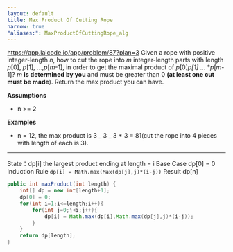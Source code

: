 ```yaml
---
layout: default
title: Max Product Of Cutting Rope
narrow: true
"aliases:": MaxProductOfCuttingRope_alg
---
```


https://app.laicode.io/app/problem/87?plan=3
Given a rope with positive integer-length _n_, how to cut the rope into _m_ integer-length parts with length _p_[0], _p_[1], ...,_p_[_m_-1], in order to get the maximal product of _p_[0]_*p*[1]_ ... \*_p_[_m_-1]? _m_ **is determined by you** and must be greater than 0 **(at least one cut must be made**). Return the max product you can have.

**Assumptions**

- n >= 2

**Examples**

- n = 12, the max product is 3 _ 3 _ 3 \* 3 = 81(cut the rope into 4 pieces with length of each is 3).

---

State：dp[i] the largest product ending at length = i
Base Case dp[0] = 0
Induction Rule `dp[i] = Math.max(Max(dp[j],j)*(i-j))`
Result dp[n]

```java
public int maxProduct(int length) {
    int[] dp = new int[length+1];
    dp[0] = 0;
    for(int i=1;i<=length;i++){
        for(int j=0;j<i;j++){
            dp[i] = Math.max(dp[i],Math.max(dp[j],j)*(i-j));
        }
    }
    return dp[length];
}
```

